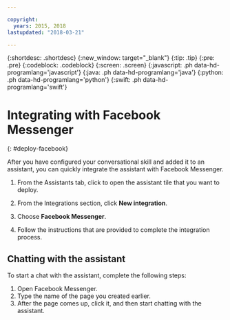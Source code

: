 ```yaml
---

copyright:
  years: 2015, 2018
lastupdated: "2018-03-21"

---
```


{:shortdesc: .shortdesc}
{:new_window: target="_blank"}
{:tip: .tip}
{:pre: .pre}
{:codeblock: .codeblock}
{:screen: .screen}
{:javascript: .ph data-hd-programlang='javascript'}
{:java: .ph data-hd-programlang='java'}
{:python: .ph data-hd-programlang='python'}
{:swift: .ph data-hd-programlang='swift'}

# Integrating with Facebook Messenger
{: #deploy-facebook}

After you have configured your conversational skill and added it to an assistant, you can quickly integrate the assistant with Facebook Messenger.

1.  From the Assistants tab, click to open the assistant tile that you want to deploy.

1.  From the Integrations section, click **New integration**.

1.  Choose **Facebook Messenger**.

1.  Follow the instructions that are provided to complete the integration process.

## Chatting with the assistant

To start a chat with the assistant, complete the following steps:

1.  Open Facebook Messenger.
1.  Type the name of the page you created earlier.
1.  After the page comes up, click it, and then start chatting with the assistant.